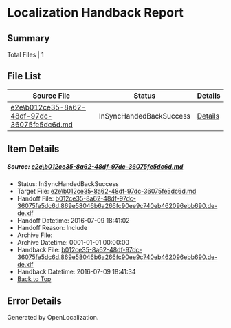 # <a name='report-top'></a> Localization Handback Report

## Summary
 Total Files | 1

## File List
 Source File | Status | Details 
 ----------- | ------ | ------- 
 [e2e\b012ce35-8a62-48df-97dc-36075fe5dc6d.md](https://github.com/OpenLocalizationTestOrg/oltest/blob/5687ede9bab628dd42209f84da9da6473aec9698/e2e/b012ce35-8a62-48df-97dc-36075fe5dc6d.md) | InSyncHandedBackSuccess | [Details](#020f6cead94e4b8b21874c6c8a8f0f050d2b1ceb4)

## Item Details
##### <a name='020f6cead94e4b8b21874c6c8a8f0f050d2b1ceb4'></a> Source: [e2e\b012ce35-8a62-48df-97dc-36075fe5dc6d.md](https://github.com/OpenLocalizationTestOrg/oltest/blob/5687ede9bab628dd42209f84da9da6473aec9698/e2e/b012ce35-8a62-48df-97dc-36075fe5dc6d.md)
* Status: InSyncHandedBackSuccess
* Target File: [e2e\b012ce35-8a62-48df-97dc-36075fe5dc6d.md](https://github.com/OpenLocalizationTestOrg/oltest-dede-fly/blob/ec4e7d5276328d49ed2ee0390100b3f7c16aa123/e2e/b012ce35-8a62-48df-97dc-36075fe5dc6d.md)
* Handoff File: [b012ce35-8a62-48df-97dc-36075fe5dc6d.869e58046b6a266fc90ee9c740eb462096ebb690.de-de.xlf](https://github.com/OpenLocalizationTestOrg/olhandoff-e2e/blob/b42b8e0f5544fb825f57dfa14dcc0064399bc0c6/ol-handoff/OpenLocalizationTestOrg/oltest-dede-fly/ci/ht/b012ce35-8a62-48df-97dc-36075fe5dc6d.869e58046b6a266fc90ee9c740eb462096ebb690.de-de.xlf)
* Handoff Datetime: 2016-07-09 18:41:02
* Handoff Reason: Include
* Archive File: 
* Archive Datetime: 0001-01-01 00:00:00
* Handback File: [b012ce35-8a62-48df-97dc-36075fe5dc6d.869e58046b6a266fc90ee9c740eb462096ebb690.de-de.xlf](https://github.com/OpenLocalizationTestOrg/olhandback-e2e/blob/f221bbce0cc77638e0475b6a748e23ba8c471851/ol-handback/OpenLocalizationTestOrg/oltest-dede-fly/ci/ht/b012ce35-8a62-48df-97dc-36075fe5dc6d.869e58046b6a266fc90ee9c740eb462096ebb690.de-de.xlf)
* Handback Datetime: 2016-07-09 18:41:34
* [Back to Top](#report-top)


## Error Details

Generated by OpenLocalization.
